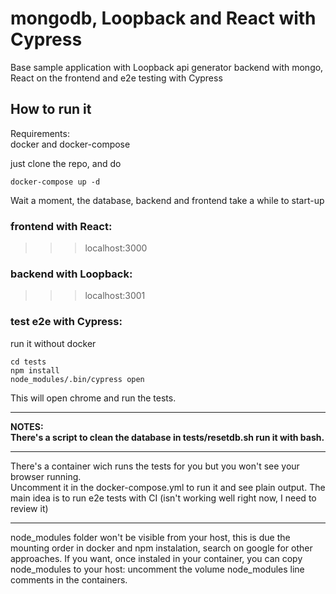 # mongodb, Loopback and React with Cypress
Base sample application with Loopback api generator backend with mongo, React on the frontend and e2e testing with Cypress

## How to run it
Requirements:  
docker and docker-compose  

just clone the repo, and do  
```
docker-compose up -d
```
Wait a moment, the database, backend and frontend take a while to start-up  

### frontend with React:  
>>>localhost:3000

### backend with Loopback:  
>>>localhost:3001

### test e2e with Cypress:  
run it without docker 
```
cd tests
npm install
node_modules/.bin/cypress open
```
This will open chrome and run the tests.

-------------------------------------------
**NOTES:**  
**There's a script to clean the database in tests/resetdb.sh run it with bash.**  

-------------------------------------------
There's a container wich runs the tests for you but you won't see your browser running.  
Uncomment it in the docker-compose.yml to run it and see plain output. The main idea is to run e2e tests with CI
(isn't working well right now, I need to review it)  

-------------------------------------------
node_modules folder won't be visible from your host, this is due the mounting order in docker and npm instalation, search on google for other approaches. If you want, once instaled in your container, you can copy node_modules to your host: uncomment the volume node_modules line comments in the containers.
